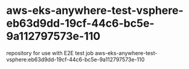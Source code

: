 # aws-eks-anywhere-test-vsphere-eb63d9dd-19cf-44c6-bc5e-9a112797573e-110
repository for use with E2E test job aws-eks-anywhere-test-vsphere:eb63d9dd-19cf-44c6-bc5e-9a112797573e-110
